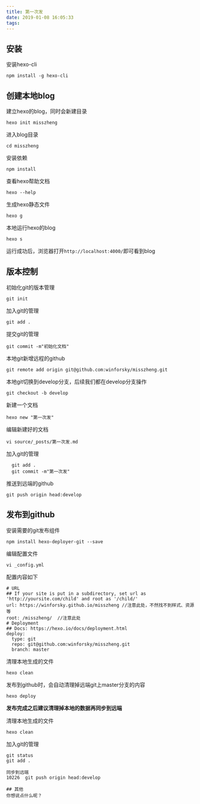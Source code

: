 ```yaml
---
title: 第一次发
date: 2019-01-08 16:05:33
tags:
---
```


## 安装
安装hexo-cli
```
npm install -g hexo-cli
```

## 创建本地blog
建立hexo的blog，同时会新建目录
```
hexo init misszheng
```

进入blog目录
```
cd misszheng
```

安装依赖
```
npm install
```

查看hexo帮助文档
```
hexo --help
```

生成hexo静态文件
```
hexo g
```

本地运行hexo的blog
```
hexo s
```

运行成功后，浏览器打开`http://localhost:4000/`即可看到blog


## 版本控制
初始化git的版本管理
```
git init
```

加入git的管理
```
git add .
```

提交git的管理
```
git commit -m"初始化文档"
```

本地git新增远程的github
```
git remote add origin git@github.com:winforsky/misszheng.git
```

本地git切换到develop分支，后续我们都在develop分支操作
```
git checkout -b develop
```

新建一个文档
```
hexo new "第一次发"
```

编辑新建好的文档
```
vi source/_posts/第一次发.md
```

加入git的管理
```
  git add .
  git commit -m"第一次发"
```

推送到远端的github
```
git push origin head:develop
```

## 发布到github
安装需要的git发布组件
```
npm install hexo-deployer-git --save
```

编辑配置文件
```
vi _config.yml
```

配置内容如下
```
# URL
## If your site is put in a subdirectory, set url as 'http://yoursite.com/child' and root as '/child/'
url: https://winforsky.github.io/misszheng //注意此处，不然找不到样式、资源等
root: /misszheng/  //注意此处
# Deployment
## Docs: https://hexo.io/docs/deployment.html
deploy:
  type: git
  repo: git@github.com:winforsky/misszheng.git
  branch: master
```

清理本地生成的文件
```
hexo clean
```

发布到github时，会自动清理掉远端git上master分支的内容
```
hexo deploy
```
**发布完成之后建议清理掉本地的数据再同步到远端**

清理本地生成的文件
```
hexo clean
```
加入git的管理
```
git status
git add .

同步到远端
10226  git push origin head:develop

## 其他
你想说点什么呢？
